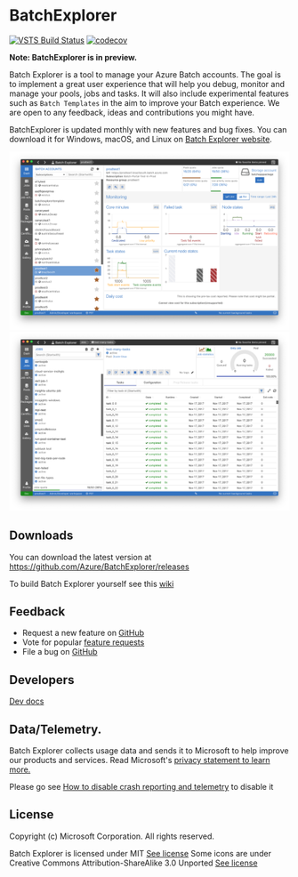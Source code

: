 # BatchExplorer
[![VSTS Build Status](https://dev.azure.com/azurebatch/BatchExplorer/_apis/build/status/BatchExplorer%20-%20CI)](https://dev.azure.com/azurebatch/BatchExplorer/_build/latest?definitionId=8)
[![codecov](https://codecov.io/gh/Azure/BatchExplorer/branch/master/graph/badge.svg)](https://codecov.io/gh/Azure/BatchExplorer)

**Note: BatchExplorer is in preview.**

Batch Explorer is a tool to manage your Azure Batch accounts. The goal is to implement a great user experience that will help you debug, monitor and manage your pools, jobs and tasks.
It will also include experimental features such as `Batch Templates` in the aim to improve your Batch experience. We are open to any feedback, ideas and contributions you might have.

BatchExplorer is updated monthly with new features and bug fixes. You can download it for Windows, macOS, and Linux on [Batch Explorer website](https://azure.github.io/BatchExplorer/).

![Account view](docs/images/account-home.png)
![Job view](docs/images/job-home.png)

## Downloads

You can download the latest version at https://github.com/Azure/BatchExplorer/releases

To build Batch Explorer yourself see this [wiki](https://github.com/Azure/BatchExplorer/wiki)

## Feedback
* Request a new feature on [GitHub](https://github.com/Azure/BatchExplorer/issues)
* Vote for popular [feature requests](https://github.com/Azure/BatchExplorer/issues?utf8=%E2%9C%93&q=is%3Aopen+is%3Aissue+label%3Afeature+sort%3Areactions-%2B1-desc+)
* File a bug on [GitHub](https://github.com/Azure/BatchExplorer/issues)

## Developers
[Dev docs](docs/readdme.md)

## Data/Telemetry.

Batch Explorer collects usage data and sends it to Microsoft to help improve our products and services. Read Microsoft's [privacy statement to learn more.](https://privacy.microsoft.com/en-us/privacystatement)

Please go see [How to disable crash reporting and telemetry](https://github.com/Azure/BatchExplorer/wiki/Crash-reporting-and-telemetry#how-to-disable-crash-reporting-and-telemetry) to disable it


## License
Copyright (c) Microsoft Corporation. All rights reserved.

Batch Explorer is licensed under MIT [See license](LICENSE)
Some icons are under Creative Commons Attribution-ShareAlike 3.0 Unported [See license](app/assets/images/logos/LICENSE)
